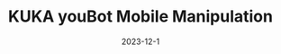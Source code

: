 ---
layout: default
modal-id: 6
title: KUKA youBot Mobile Manipulation
short-caption: KUKA youBot Mobile Manipulation
date: 2023-12-1
img: Youbot_Best.gif
alt: image-alt
project-date: 2023-12-1
category: Trajectory planning, Feedforward control
github: https://github.com/JihaiZhao/KUKA-youBot-Mobile-Manipulation
description: <h4><strong>Overview</strong></h4><br><p>The propose of this project is writing software that plans a trajectory for the end-effector of the youBot mobile manipulator (a mobile base with four mecanum wheels and a 5R robot arm), performs odometry as the chassis moves, and performs feedback control to drive the youBot to pick up a block at a specified location, carry it to a desired location, and put it down.</p><br><p>To achieve the goal of the project I wrote 4 functions.</p><ul><li>NextState</li><ul><p>Input<span>:</span> The input of the function includes config, speed, timestep, max_speed</p><br><p>config<span>:</span> A 12-vector representing the current configuration of the robot (3 variables for the chassis configuration, 5 variables for the arm configuration, and 4 variables for the wheel angles).</p><br><p>speed<span>:</span> A 9-vector of controls indicating the wheel speeds and the arm joint speeds</p><br><p>timestep<span>:</span> A timestep</p><br><p>max_speed<span>:</span> A positive real value indicating the maximum angular speed of the arm joints and the wheels.</p><br>  <p>For example, if this value is 12.3, the angular speed of the wheels and arm joints is limited to the range [-12.3 radians/s, 12.3 radians/s]. Any speed in the 9-vector of controls that is outside this range will be set to the nearest boundary of the range.</p><br><p>Output<span>:</span> The return of the function is new_config</p><br><p>new_config<span>:</span> A 12-vector representing the configuration of robot. </p><br><p>The function NextState is based on a simple first-order Euler step, i.e., new arm joint angles = (old arm joint angles) + (joint speeds) * new wheel angles = (old wheel angles) + (wheel speeds) * new chassis configuration is obtained from odometry. </p></ul>
---